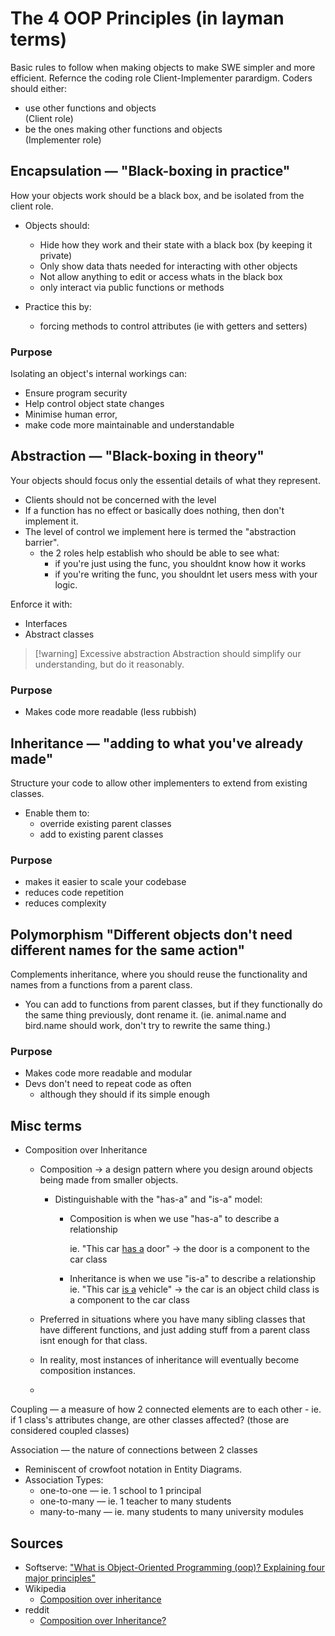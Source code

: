 # The 4 OOP Principles (in layman terms)

Basic rules to follow when making objects to make SWE simpler and more efficient. Refernce the coding role Client-Implementer parardigm. Coders should either:

- use other functions and objects  
    (Client role)
- be the ones making other functions and objects  
    (Implementer role)

## Encapsulation &#8212; "Black-boxing in practice"

How your objects work should be a black box, and be isolated from the client role.

- Objects should:
    - Hide how they work and their state with a black box (by keeping it private)
    - Only show data thats needed for interacting with other objects
    - Not allow anything to edit or access whats in the black box
    - only interact via public functions or methods

- Practice this by:
    - forcing methods to control attributes (ie with getters and setters)

### Purpose

Isolating an object's internal workings can:

- Ensure program security
- Help control object state changes
- Minimise human error,
- make code more maintainable and understandable

## Abstraction &#8212; "Black-boxing in theory"

Your objects should focus only the essential details of what they represent.

- Clients should not be concerned with the level
- If a function has no effect or basically does nothing, then don't implement it.
- The level of control we implement here is termed the "abstraction barrier".
    - the 2 roles help establish who should be able to see what:
        - if you're just using the func, you shouldnt know how it works
        - if you're writing the func, you shouldnt let users mess with your logic.

Enforce it with:

- Interfaces
- Abstract classes

> [!warning] Excessive abstraction
> Abstraction should simplify our understanding, but do it reasonably.
>
### Purpose

- Makes code more readable (less rubbish)

## Inheritance &#8212; "adding to what you've already made"

Structure your code to allow other implementers to extend from existing classes.

- Enable them to:
    - override existing parent classes
    - add to existing parent classes

### Purpose

- makes it easier to scale your codebase
- reduces code repetition
- reduces complexity

## Polymorphism "Different objects don't need different names for the same action"

Complements inheritance, where you should reuse the functionality and names from a functions from a parent class.

- You can add to functions from parent classes, but if they functionally do the same thing previously, dont rename it. (ie. animal.name and bird.name should work, don't try to rewrite the same thing.)

### Purpose

- Makes code more readable and modular
- Devs don't need to repeat code as often
    - although they should if its simple enough

## Misc terms

- Composition over Inheritance
    - Composition &#8594; a design pattern where you design around objects being made from smaller objects.
        - Distinguishable with the "has-a" and "is-a" model:
            - Composition is when we use "has-a" to describe a relationship  

                ie. "This car <u>has a</u> door" &#8594; the door is a component to the car class
            - Inheritance is when we use "is-a" to describe a relationship  
                ie. "This car <u>is a</u> vehicle" &#8594; the car is an object child class  is a component to the car class

    - Preferred in situations where you have many sibling classes that have different functions, and just adding stuff from a parent class isnt enough for that class.
    - In reality, most instances of inheritance will eventually become composition instances.
    -

Coupling &#8212; a measure of how 2 connected elements are to each other
    - ie. if 1 class's attributes change, are other classes affected? (those are considered coupled classes)

Association &#8212; the nature of connections between 2 classes

- Reminiscent of crowfoot notation in Entity Diagrams.
- Association Types:
    - one-to-one &#8212; ie. 1 school to 1 principal
    - one-to-many &#8212; ie. 1 teacher to many students
    - many-to-many &#8212; ie. many students to many university modules

## Sources

- Softserve: ["What is Object-Oriented Programming (oop)? Explaining four major principles"](https://career.softserveinc.com/en-us/stories/what-is-object-oriented-programming-oop-explaining-four-major-principles#:~:text=OOP%20allows%20objects%20to%20interact,inheritance%2C%20polymorphism%2C%20and%20abstraction.)
- Wikipedia
    - [Composition over inheritance](https://en.wikipedia.org/wiki/Composition_over_inheritance)
- reddit
    - [Composition over Inheritance?](https://www.reddit.com/r/AskProgramming/comments/lv7m7a/i_still_dont_understand_the_prefer_composition/)
